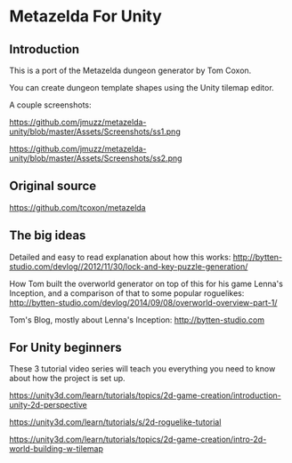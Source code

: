 # Metazelda For Unity

## Introduction

This is a port of the Metazelda dungeon generator by Tom Coxon.

You can create dungeon template shapes using the Unity tilemap editor.

A couple screenshots:

https://github.com/jmuzz/metazelda-unity/blob/master/Assets/Screenshots/ss1.png

https://github.com/jmuzz/metazelda-unity/blob/master/Assets/Screenshots/ss2.png

## Original source

https://github.com/tcoxon/metazelda

## The big ideas

Detailed and easy to read explanation about how this works: http://bytten-studio.com/devlog//2012/11/30/lock-and-key-puzzle-generation/

How Tom built the overworld generator on top of this for his game Lenna's Inception, and a comparison of that to some popular roguelikes: http://bytten-studio.com/devlog/2014/09/08/overworld-overview-part-1/

Tom's Blog, mostly about Lenna's Inception: http://bytten-studio.com

## For Unity beginners

These 3 tutorial video series will teach you everything you need to know about how the project is set up.

https://unity3d.com/learn/tutorials/topics/2d-game-creation/introduction-unity-2d-perspective

https://unity3d.com/learn/tutorials/s/2d-roguelike-tutorial

https://unity3d.com/learn/tutorials/topics/2d-game-creation/intro-2d-world-building-w-tilemap